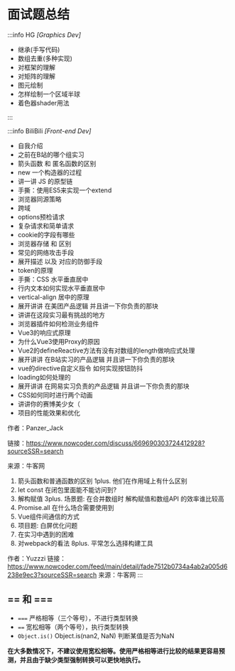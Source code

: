 # 面试题总结

:::info HG *[Graphics Dev]*

- 继承(手写代码)
- 数组去重(多种实现)
- 对框架的理解
- 对矩阵的理解
- 图元绘制
- 怎样绘制一个区域半球
- 着色器shader用法

:::

:::info BiliBili *[Front-end Dev]*

- 自我介绍
- 之前在B站的哪个组实习
- 箭头函数 和 匿名函数的区别
- new 一个构造器的过程
- 讲一讲 JS 的原型链
- 手撕：使用ES5来实现一个extend
- 浏览器同源策略
- 跨域
- options预检请求
- 复杂请求和简单请求
- cookie的字段有哪些
- 浏览器存储 和 区别
- 常见的网络攻击手段
- 展开描述 以及 对应的防御手段
- token的原理
- 手撕：CSS 水平垂直居中
- 行内文本如何实现水平垂直居中
- vertical-align 居中的原理
- 展开讲讲 在美团产品逻辑 并且讲一下你负责的那块
- 讲讲在这段实习最有挑战的地方
- 浏览器插件如何检测业务组件
- Vue3的响应式原理
- 为什么Vue3使用Proxy的原因
- Vue2的defineReactive方法有没有对数组的length做响应式处理
- 展开讲讲 在B站实习的产品逻辑 并且讲一下你负责的那块
- vue的directive自定义指令 如何实现按钮防抖
- loading如何处理的
- 展开讲讲 在网易实习负责的产品逻辑 并且讲一下你负责的那块
- CSS如何同时进行两个动画
- 讲讲你的赛博美少女（
- 项目的性能效果和优化

作者：Panzer_Jack

链接：https://www.nowcoder.com/discuss/669690303724412928?sourceSSR=search

来源：牛客网

1. 箭头函数和普通函数的区别
1plus. 他们在作用域上有什么区别
2. let const 在闭包里面能不能访问到?
3. 解构赋值
3plus. 场景题: 在合并数组时 解构赋值和数组API 的效率谁比较高
4. Promise.all 在什么场合需要使用到
5. Vue组件间通信的方式
6. 项目题: 白屏优化问题
7. 在实习中遇到的困难
8. 对webpack的看法
8plus. 平常怎么选择构建工具

作者：Yuzzzi
链接：https://www.nowcoder.com/feed/main/detail/fade7512b0734a4ab2a005d6238e9ec3?sourceSSR=search
来源：牛客网
:::

## == 和 ===

- `===` 严格相等（三个等号），不进行类型转换
- `==`  宽松相等（两个等号），执行类型转换
- `Object.is()` Object.is(nan2, NaN) 判断某值是否为NaN

**在大多数情况下，不建议使用宽松相等。使用严格相等进行比较的结果更容易预测，并且由于缺少类型强制转换可以更快地执行。**




